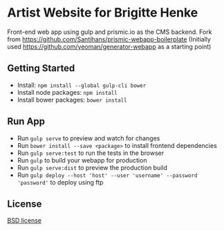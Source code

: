 # Artist Website for Brigitte Henke 

Front-end web app using gulp and prismic.io as the CMS backend.
Fork from https://github.com/Santihans/prismic-webapp-boilerplate
(Initially used https://github.com/yeoman/generator-webapp as a starting point)

## Getting Started
- Install: `npm install --global gulp-cli bower`
- Install node packages: `npm install`
- Install bower packages: `bower install`

## Run App
- Run `gulp serve` to preview and watch for changes
- Run `bower install --save <package>` to install frontend dependencies
- Run `gulp serve:test` to run the tests in the browser
- Run `gulp` to build your webapp for production
- Run `gulp serve:dist` to preview the production build
- Run `gulp deploy --host 'host' --user 'username' --password 'password'` to deploy using ftp 

## License

[BSD license](https://opensource.org/licenses/bsd-license.php)
